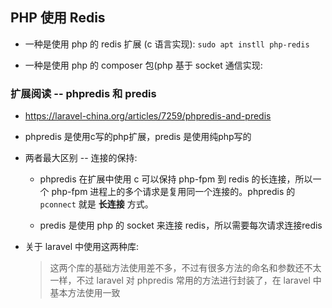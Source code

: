 ## PHP 使用 Redis
* 一种是使用 php 的 redis 扩展 (c 语言实现): `sudo apt instll php-redis`

* 一种是使用 php 的 composer 包(php 基于 socket 通信实现: 

### 扩展阅读 -- phpredis 和 predis
* https://laravel-china.org/articles/7259/phpredis-and-predis

* phpredis 是使用c写的php扩展，predis 是使用纯php写的

* 两者最大区别 -- 连接的保持:
    * phpredis 在扩展中使用 c 可以保持 php-fpm 到 redis 的长连接，所以一个 php-fpm 进程上的多个请求是复用同一个连接的。phpredis 的 `pconnect` 就是 **长连接** 方式。

    * predis 是使用 php 的 socket 来连接 redis，所以需要每次请求连接redis

* 关于 laravel 中使用这两种库:
    > 这两个库的基础方法使用差不多，不过有很多方法的命名和参数还不太一样，不过 laravel 对 phpredis 常用的方法进行封装了，在 laravel 中基本方法使用一致
